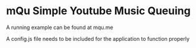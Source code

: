 # mQu Simple Youtube Music Queuing

A running example can be found at mqu.me

A config.js file needs to be included for the application to function
properly
